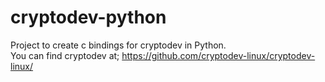 cryptodev-python
================

Project to create c bindings for cryptodev in Python.  
You can find cryptodev at; https://github.com/cryptodev-linux/cryptodev-linux/

